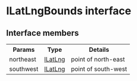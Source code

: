 # ILatLngBounds interface

## Interface members

<table>
<tr>
  <th>Params</th>
  <th>Type</th>
  <th>Details</th>
</tr>
<tr>
  <td>northeast</td>
  <td><a href="../ilatlng/README.md">ILatLng</a></td>
  <td>point of north-east</td>
</tr>
<tr>
  <td>southwest</td>
  <td><a href="../ilatlng/README.md">ILatLng</a></td>
  <td>point of south-west</td>
</tr>
</table>

